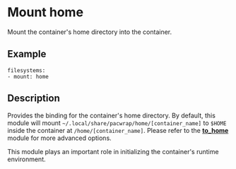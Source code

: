 # Mount home

Mount the container's home directory into the container.

## Example

```
filesystems:
- mount: home
```

## Description

Provides the binding for the container's home directory. By default, this module
will mount `~/.local/share/pacwrap/home/[container_name]` to `$HOME` inside the
container at `/home/[container_name]`. Please refer to the [**to_home**](./to_home.md) 
module for more advanced options.

This module plays an important role in initializing the container's runtime environment.
